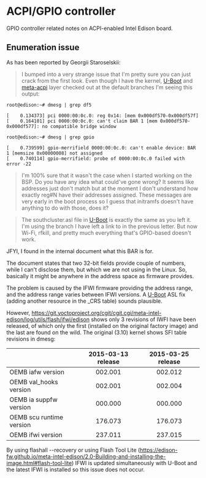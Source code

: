 # ACPI/GPIO controller
GPIO controller related notes on ACPI-enabled Intel Edison board.

## Enumeration issue

As has been reported by Georgii Staroselskii:

> I bumped into a very strange issue that I'm pretty sure you can just
crack from the first look. Even though I have the kernel,
[U-Boot](u-boot-update) and
[meta-acpi](https://github.com/westeri/meta-acpi/) 
layer checked out at the default branches I'm seeing this output:

```
root@edison:~# dmesg | grep df5

[    0.134373] pci 0000:00:0c.0: reg 0x14: [mem 0x000df570-0x000df57f]
[    0.164101] pci 0000:00:0c.0: can't claim BAR 1 [mem 0x000df570-0x000df577]: no compatible bridge window

root@edison:~# dmesg | grep gpio

[    0.739599] gpio-merrifield 0000:00:0c.0: can't enable device: BAR 1 [memsize 0x00000008] not assigned
[    0.740114] gpio-merrifield: probe of 0000:00:0c.0 failed with error -22
```

> I'm 100% sure that it wasn't the case when I started working on the
BSP. Do you have any idea what could've gone wrong? It seems like
addresses just don't match but at the moment I don't understand how
exactly reg#N have their addresses assigned. These messages are very
early in the boot process so I guess that initramfs doesn't have
anything to do with those, does it?

> The southcluster.asl file in [U-Boot](https://edison.internet-share.com/wiki/U-Boot)
is exactly the same as you left it. I'm using the branch I have left a
link to in the previous letter. But now Wi-Fi, rfkill, and pretty much
everything that's GPIO-based doesn't work.

JFYI, I found in the internal document what this BAR is for.

The document states that two 32-bit fields provide couple of numbers,
while I can't disclose them, but which we are not using in the Linux.
So, basically it might be anywhere in the address space as firmware
provides.

The problem is caused by the IFWI firmware providing the address range,
and the address range varies between IFWI versions. A
[U-Boot](u-boot-update) ASL fix (adding another resource in the _CRS table) sounds plausible.

However, <https://git.yoctoproject.org/cgit/cgit.cgi/meta-intel-edison/log/utils/flash/ifwi/edison>
shows only 3 revisions of IWFI have been released, of which only the
first (installed on the original factory image) and the last are found
on the wild. The original (3.10) kernel shows SFI table revisions in
dmesg:

|                            |2015-03-13 release | 2015-03-25 release |
|----------------------------|:-------:|:-------:|
|OEMB iafw version           | 002.001 | 002.012 |
|OEMB val_hooks version      | 002.001 | 002.004 |
|OEMB ia suppfw version      | 000.000 | 000.000 |
|OEMB scu runtime version    | 176.073 | 176.073 |
|OEMB ifwi version           | 237.011 | 237.015 |

By using flashall --recovery or using Flash Tool Lite
(<https://edison-fw.github.io/meta-intel-edison/2.0-Building-and-installing-the-image.html#flash-tool-lite>)
IFWI is updated simultaneously with U-Boot and the latest IFWI is
installed so this issue does not occur.
